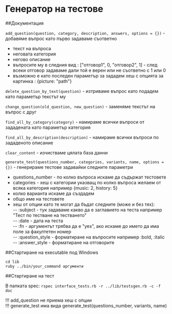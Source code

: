 # Генератор на тестове

##Документация

`add_question(question, category, description, answers, options = {})` - добавяме въпрос като първо задаваме съответно
* текст на въпроса
* неговата категория
* негово описание
* въпросите му в следния вид : ["отговор1", 0, "отговор2", 1] - след всеки отговор задаваме дали той е верен или не съответно с 1 или 0
* възможно е като последен параметър за зададем хеш с опцията за картинка : {picture: "path"}

`delete_question_by_text(question)` - изтриваме въпрос като подадем като параметър текстът му

`change_question(old_question, new_question)` - заменяме текстът на въпрос с друг

`find_all_by_category(category)` - намираме всички въпроси от зададената като параметър категория

`find_all_by_description(description)` - намираме всички въпроси по зададеното описание

`clear_content` - изчистваме цялата база данни

`generate_test(questions_number, categories, variants, name, options = {})` - генерираме тестове задавайки следните параметри
* questions_number - по колко въпроса искаме да съдържат тестовете
* categories - хеш с категории указващ по колко въпроса желаем от всяка категория например {music: 2, history: 5}
* колко варианта искаме да създадем
* общо име на тестовете
* хеш от опции като те могат да бъдат следните (може и без тях):<br />
-- :subject - тук задаваме какво да е заглавието на теста например "Тест по тестване на тестването"<br />
-- :date - дата на теста<br />
-- :fn - аргументът трябва да е "yes", ако искаме до името да има поле за факултетен номер<br />
-- :question_style - форматиране на въпросите например :bold, :italic<br />
-- :answer_style - форматиране на отговорите<br />

##Стартиране на executable под Windows

`cd lib` <br />
`ruby ../bin/your_command аргументи`

##Стартиране на тест

В папката spec:
`rspec interface_tests.rb -r ../lib/testsgen.rb -c -f doc`

!!! add_question не приема хеш с опции  <br />
!!! generate_test има вида generate_test(questions_number, variants, name)
